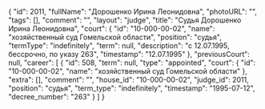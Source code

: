 {
    "id": 2011,
    "fullName": "Дорошенко Ирина Леонидовна",
    "photoURL": "",
    "tags": [],
    "comment": "",
    "layout": "judge",
    "title": "Судья Дорошенко Ирина Леонидовна",
    "court": {
        "id": "10-000-00-02",
        "name": "хозяйственный суд Гомельской области",
        "position": "судья",
        "termType": "indefinitely",
        "term": null,
        "description": "c 12.07.1995, бессрочно, по указу 263",
        "timestamp": "12.07.1995"
    },
    "previousCourt": null,
    "career": [
        {
            "id": 508,
            "term": null,
            "type": "appointed",
            "court": {
                "id": "10-000-00-02",
                "name": "хозяйственный суд Гомельской области"
            },
            "extra": [],
            "comment": "",
            "house_id": "10-000-00-02",
            "judge_id": 2011,
            "position": "судья",
            "term_type": "indefinitely",
            "timestamp": "1995-07-12",
            "decree_number": "263"
        }
    ]
}